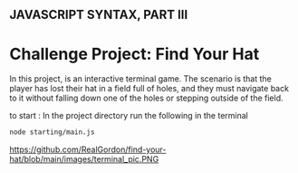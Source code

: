 ## JAVASCRIPT SYNTAX, PART III

# Challenge Project: Find Your Hat

In this project, is an interactive terminal game.
The scenario is that the player has lost their hat in a field full of holes, and they must navigate back to it without falling down one of the holes or stepping outside of the field.

to start :
In the project directory run the following in the terminal
```bash
node starting/main.js
```

https://github.com/RealGordon/find-your-hat/blob/main/images/terminal_pic.PNG
